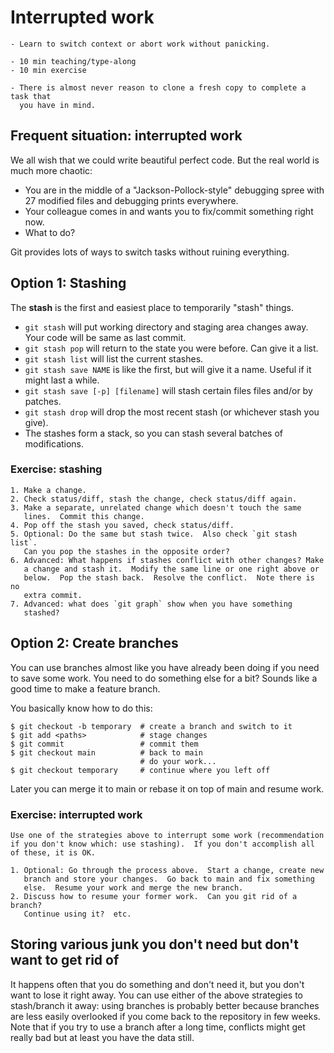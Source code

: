 # Interrupted work

```{objectives}
- Learn to switch context or abort work without panicking.
```

```{instructor-note}
- 10 min teaching/type-along
- 10 min exercise
```

```{keypoints}
- There is almost never reason to clone a fresh copy to complete a task that
  you have in mind.
```


## Frequent situation: interrupted work

We all wish that we could write beautiful perfect code. But the real world is
much more chaotic:

- You are in the middle of a "Jackson-Pollock-style" debugging spree with 27 modified files
  and debugging prints everywhere.
- Your colleague comes in and wants you to fix/commit something right now.
- What to do?

Git provides lots of ways to switch tasks without ruining everything.


## Option 1: Stashing

The **stash** is the first and easiest place to temporarily "stash"
things.

- `git stash` will put working directory and staging area changes
  away.  Your code will be same as last commit.
- `git stash pop` will return to the state you were before. Can give it a list.
- `git stash list` will list the current stashes.
- `git stash save NAME` is like the first, but will give it a name.
  Useful if it might last a while.
- `git stash save [-p] [filename]` will stash certain files files
  and/or by patches.
- `git stash drop` will drop the most recent stash (or whichever stash
  you give).
- The stashes form a stack, so you can stash several batches of modifications.


### Exercise: stashing

```{exercise}
1. Make a change.
2. Check status/diff, stash the change, check status/diff again.
3. Make a separate, unrelated change which doesn't touch the same
   lines.  Commit this change.
4. Pop off the stash you saved, check status/diff.
5. Optional: Do the same but stash twice.  Also check `git stash list`.
   Can you pop the stashes in the opposite order?
6. Advanced: What happens if stashes conflict with other changes? Make
   a change and stash it.  Modify the same line or one right above or
   below.  Pop the stash back.  Resolve the conflict.  Note there is no
   extra commit.
7. Advanced: what does `git graph` show when you have something
   stashed?
```


## Option 2: Create branches

You can use branches almost like you have already been doing if you
need to save some work.  You need to do something else for a bit?
Sounds like a good time to make a feature branch.

You basically know how to do this:

```shell
$ git checkout -b temporary  # create a branch and switch to it
$ git add <paths>            # stage changes
$ git commit                 # commit them
$ git checkout main          # back to main
                             # do your work...
$ git checkout temporary     # continue where you left off
```

Later you can merge it to main or rebase it on top of main and resume work.


### Exercise: interrupted work

```{exercise}
Use one of the strategies above to interrupt some work (recommendation
if you don't know which: use stashing).  If you don't accomplish all
of these, it is OK.

1. Optional: Go through the process above.  Start a change, create new
   branch and store your changes.  Go back to main and fix something
   else.  Resume your work and merge the new branch.
2. Discuss how to resume your former work.  Can you git rid of a branch?
   Continue using it?  etc.
```


## Storing various junk you don't need but don't want to get rid of

It happens often that you do something and don't need it, but you don't want to
lose it right away.  You can use either of the above strategies to stash/branch
it away: using branches is probably better because branches are less easily
overlooked if you come back to the repository in few weeks.  Note that if you
try to use a branch after a long time, conflicts might get really bad but at
least you have the data still.

